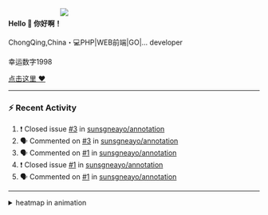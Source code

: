 

<img align="right" width="400" src="https://github-readme-stats.vercel.app/api?username=sunsgneayo&show_icons=true&text_color=24292e&bg_color=f7f4ed&hide_title=false" />


#### Hello 👋 你好啊！

ChongQing,China・💻PHP|WEB前端|GO|... developer 

幸运数字1998

[点击这里 :heart:](https://github.com/sunsgneayo)


---

### :zap: Recent Activity
<!--START_SECTION:activity-->
1. ❗️ Closed issue [#3](https://github.com/sunsgneayo/annotation/issues/3) in [sunsgneayo/annotation](https://github.com/sunsgneayo/annotation)
2. 🗣 Commented on [#3](https://github.com/sunsgneayo/annotation/issues/3) in [sunsgneayo/annotation](https://github.com/sunsgneayo/annotation)
3. 🗣 Commented on [#1](https://github.com/sunsgneayo/annotation/issues/1) in [sunsgneayo/annotation](https://github.com/sunsgneayo/annotation)
4. ❗️ Closed issue [#1](https://github.com/sunsgneayo/annotation/issues/1) in [sunsgneayo/annotation](https://github.com/sunsgneayo/annotation)
5. 🗣 Commented on [#1](https://github.com/sunsgneayo/annotation/issues/1) in [sunsgneayo/annotation](https://github.com/sunsgneayo/annotation)
<!--END_SECTION:activity-->

---



<details>
<summary> heatmap in animation</summary>

[![github contribution grid snake animation](https://raw.githubusercontent.com/sunsgneayo/sunsgneayo/input/github-contribution-grid-snake.svg)](https://github.com/sunsgneayo)

</details>


<!--
 <details>

  <summary>contributions in 3D</summary>

 ![](https://raw.githubusercontent.com/sunsgneayo/sunsgneayo/profile-3d-contrib/profile-green.svg#gh-light-mode-only)
  ![](https://raw.githubusercontent.com/sunsgneayo/sunsgneayo/profile-3d-contrib/profile-night-green.svg#gh-dark-mode-only)

 </details>
 </p>
-->

